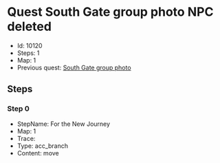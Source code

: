 # Quest South Gate group photo NPC deleted

- Id: 10120
- Steps: 1
- Map: 1
- Previous quest: [South Gate group photo](10010.md)

## Steps

### Step 0
- StepName:  For the New Journey
- Map:  1
- Trace:  
- Type:  acc_branch
- Content:  move


